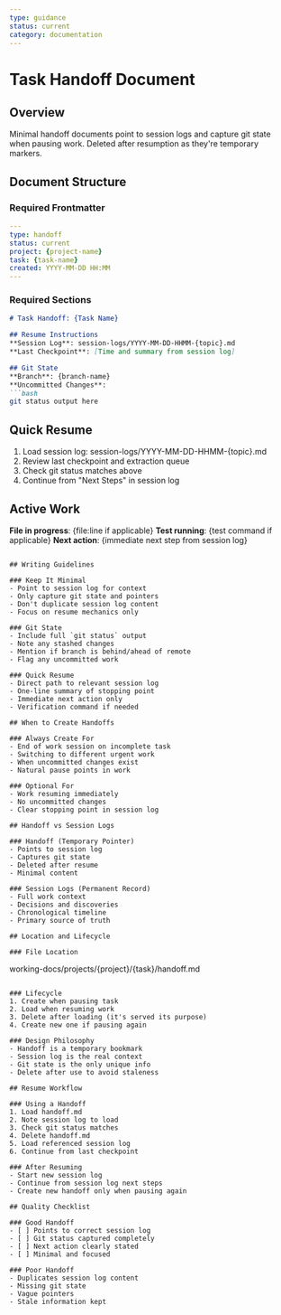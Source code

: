 ```yaml
---
type: guidance
status: current
category: documentation
---
```


# Task Handoff Document

## Overview
Minimal handoff documents point to session logs and capture git state when pausing work. Deleted after resumption as they're temporary markers.

## Document Structure

### Required Frontmatter
```yaml
---
type: handoff
status: current
project: {project-name}
task: {task-name}
created: YYYY-MM-DD HH:MM
---
```

### Required Sections
```markdown
# Task Handoff: {Task Name}

## Resume Instructions
**Session Log**: session-logs/YYYY-MM-DD-HHMM-{topic}.md
**Last Checkpoint**: [Time and summary from session log]

## Git State
**Branch**: {branch-name}
**Uncommitted Changes**: 
```bash
git status output here
```

## Quick Resume
1. Load session log: session-logs/YYYY-MM-DD-HHMM-{topic}.md
2. Review last checkpoint and extraction queue
3. Check git status matches above
4. Continue from "Next Steps" in session log

## Active Work
**File in progress**: {file:line if applicable}
**Test running**: {test command if applicable}
**Next action**: {immediate next step from session log}
```

## Writing Guidelines

### Keep It Minimal
- Point to session log for context
- Only capture git state and pointers
- Don't duplicate session log content
- Focus on resume mechanics only

### Git State
- Include full `git status` output
- Note any stashed changes
- Mention if branch is behind/ahead of remote
- Flag any uncommitted work

### Quick Resume
- Direct path to relevant session log
- One-line summary of stopping point
- Immediate next action only
- Verification command if needed

## When to Create Handoffs

### Always Create For
- End of work session on incomplete task
- Switching to different urgent work
- When uncommitted changes exist
- Natural pause points in work

### Optional For
- Work resuming immediately
- No uncommitted changes
- Clear stopping point in session log

## Handoff vs Session Logs

### Handoff (Temporary Pointer)
- Points to session log
- Captures git state
- Deleted after resume
- Minimal content

### Session Logs (Permanent Record)
- Full work context
- Decisions and discoveries
- Chronological timeline
- Primary source of truth

## Location and Lifecycle

### File Location
```
working-docs/projects/{project}/{task}/handoff.md
```

### Lifecycle
1. Create when pausing task
2. Load when resuming work
3. Delete after loading (it's served its purpose)
4. Create new one if pausing again

### Design Philosophy
- Handoff is a temporary bookmark
- Session log is the real context
- Git state is the only unique info
- Delete after use to avoid staleness

## Resume Workflow

### Using a Handoff
1. Load handoff.md
2. Note session log to load
3. Check git status matches
4. Delete handoff.md
5. Load referenced session log
6. Continue from last checkpoint

### After Resuming
- Start new session log
- Continue from session log next steps
- Create new handoff only when pausing again

## Quality Checklist

### Good Handoff
- [ ] Points to correct session log
- [ ] Git status captured completely
- [ ] Next action clearly stated
- [ ] Minimal and focused

### Poor Handoff
- Duplicates session log content
- Missing git state
- Vague pointers
- Stale information kept

